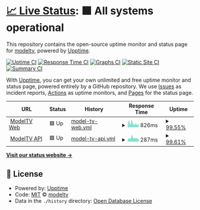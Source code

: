 # [📈 Live Status](https://modeltv.github.io/model-tv-status): <!--live status--> **🟩 All systems operational**

This repository contains the open-source uptime monitor and status page for [modeltv](https://modeltv.github.io/model-tv-status), powered by [Upptime](https://github.com/upptime/upptime).

[![Uptime CI](https://github.com/modeltv/model-tv-status/workflows/Uptime%20CI/badge.svg)](https://github.com/modeltv/model-tv-status/actions?query=workflow%3A%22Uptime+CI%22)
[![Response Time CI](https://github.com/modeltv/model-tv-status/workflows/Response%20Time%20CI/badge.svg)](https://github.com/modeltv/model-tv-status/actions?query=workflow%3A%22Response+Time+CI%22)
[![Graphs CI](https://github.com/modeltv/model-tv-status/workflows/Graphs%20CI/badge.svg)](https://github.com/modeltv/model-tv-status/actions?query=workflow%3A%22Graphs+CI%22)
[![Static Site CI](https://github.com/modeltv/model-tv-status/workflows/Static%20Site%20CI/badge.svg)](https://github.com/modeltv/model-tv-status/actions?query=workflow%3A%22Static+Site+CI%22)
[![Summary CI](https://github.com/modeltv/model-tv-status/workflows/Summary%20CI/badge.svg)](https://github.com/modeltv/model-tv-status/actions?query=workflow%3A%22Summary+CI%22)

With [Upptime](https://upptime.js.org), you can get your own unlimited and free uptime monitor and status page, powered entirely by a GitHub repository. We use [Issues](https://github.com/modeltv/model-tv-status/issues) as incident reports, [Actions](https://github.com/modeltv/model-tv-status/actions) as uptime monitors, and [Pages](https://modeltv.github.io/model-tv-status) for the status page.

<!--start: status pages-->
<!-- This summary is generated by Upptime (https://github.com/upptime/upptime) -->
<!-- Do not edit this manually, your changes will be overwritten -->
<!-- prettier-ignore -->
| URL | Status | History | Response Time | Uptime |
| --- | ------ | ------- | ------------- | ------ |
| <img alt="" src="https://icons.duckduckgo.com/ip3/www.modeltv.com.ico" height="13"> [ModelTV Web](https://www.modeltv.com/version) | 🟩 Up | [model-tv-web.yml](https://github.com/modeltv/model-tv-status/commits/HEAD/history/model-tv-web.yml) | <details><summary><img alt="Response time graph" src="./graphs/model-tv-web/response-time-week.png" height="20"> 826ms</summary><br><a href="https://modeltv.github.io/model-tv-status/history/model-tv-web"><img alt="Response time 1029" src="https://img.shields.io/endpoint?url=https%3A%2F%2Fraw.githubusercontent.com%2Fmodeltv%2Fmodel-tv-status%2FHEAD%2Fapi%2Fmodel-tv-web%2Fresponse-time.json"></a><br><a href="https://modeltv.github.io/model-tv-status/history/model-tv-web"><img alt="24-hour response time 582" src="https://img.shields.io/endpoint?url=https%3A%2F%2Fraw.githubusercontent.com%2Fmodeltv%2Fmodel-tv-status%2FHEAD%2Fapi%2Fmodel-tv-web%2Fresponse-time-day.json"></a><br><a href="https://modeltv.github.io/model-tv-status/history/model-tv-web"><img alt="7-day response time 826" src="https://img.shields.io/endpoint?url=https%3A%2F%2Fraw.githubusercontent.com%2Fmodeltv%2Fmodel-tv-status%2FHEAD%2Fapi%2Fmodel-tv-web%2Fresponse-time-week.json"></a><br><a href="https://modeltv.github.io/model-tv-status/history/model-tv-web"><img alt="30-day response time 809" src="https://img.shields.io/endpoint?url=https%3A%2F%2Fraw.githubusercontent.com%2Fmodeltv%2Fmodel-tv-status%2FHEAD%2Fapi%2Fmodel-tv-web%2Fresponse-time-month.json"></a><br><a href="https://modeltv.github.io/model-tv-status/history/model-tv-web"><img alt="1-year response time 1029" src="https://img.shields.io/endpoint?url=https%3A%2F%2Fraw.githubusercontent.com%2Fmodeltv%2Fmodel-tv-status%2FHEAD%2Fapi%2Fmodel-tv-web%2Fresponse-time-year.json"></a></details> | <details><summary><a href="https://modeltv.github.io/model-tv-status/history/model-tv-web">99.55%</a></summary><a href="https://modeltv.github.io/model-tv-status/history/model-tv-web"><img alt="All-time uptime 99.95%" src="https://img.shields.io/endpoint?url=https%3A%2F%2Fraw.githubusercontent.com%2Fmodeltv%2Fmodel-tv-status%2FHEAD%2Fapi%2Fmodel-tv-web%2Fuptime.json"></a><br><a href="https://modeltv.github.io/model-tv-status/history/model-tv-web"><img alt="24-hour uptime 99.58%" src="https://img.shields.io/endpoint?url=https%3A%2F%2Fraw.githubusercontent.com%2Fmodeltv%2Fmodel-tv-status%2FHEAD%2Fapi%2Fmodel-tv-web%2Fuptime-day.json"></a><br><a href="https://modeltv.github.io/model-tv-status/history/model-tv-web"><img alt="7-day uptime 99.55%" src="https://img.shields.io/endpoint?url=https%3A%2F%2Fraw.githubusercontent.com%2Fmodeltv%2Fmodel-tv-status%2FHEAD%2Fapi%2Fmodel-tv-web%2Fuptime-week.json"></a><br><a href="https://modeltv.github.io/model-tv-status/history/model-tv-web"><img alt="30-day uptime 99.90%" src="https://img.shields.io/endpoint?url=https%3A%2F%2Fraw.githubusercontent.com%2Fmodeltv%2Fmodel-tv-status%2FHEAD%2Fapi%2Fmodel-tv-web%2Fuptime-month.json"></a><br><a href="https://modeltv.github.io/model-tv-status/history/model-tv-web"><img alt="1-year uptime 99.95%" src="https://img.shields.io/endpoint?url=https%3A%2F%2Fraw.githubusercontent.com%2Fmodeltv%2Fmodel-tv-status%2FHEAD%2Fapi%2Fmodel-tv-web%2Fuptime-year.json"></a></details>
| <img alt="" src="https://icons.duckduckgo.com/ip3/api.modeltv.com.ico" height="13"> [ModelTV API](https://api.modeltv.com/api/v1/healthz) | 🟩 Up | [model-tv-api.yml](https://github.com/modeltv/model-tv-status/commits/HEAD/history/model-tv-api.yml) | <details><summary><img alt="Response time graph" src="./graphs/model-tv-api/response-time-week.png" height="20"> 287ms</summary><br><a href="https://modeltv.github.io/model-tv-status/history/model-tv-api"><img alt="Response time 508" src="https://img.shields.io/endpoint?url=https%3A%2F%2Fraw.githubusercontent.com%2Fmodeltv%2Fmodel-tv-status%2FHEAD%2Fapi%2Fmodel-tv-api%2Fresponse-time.json"></a><br><a href="https://modeltv.github.io/model-tv-status/history/model-tv-api"><img alt="24-hour response time 234" src="https://img.shields.io/endpoint?url=https%3A%2F%2Fraw.githubusercontent.com%2Fmodeltv%2Fmodel-tv-status%2FHEAD%2Fapi%2Fmodel-tv-api%2Fresponse-time-day.json"></a><br><a href="https://modeltv.github.io/model-tv-status/history/model-tv-api"><img alt="7-day response time 287" src="https://img.shields.io/endpoint?url=https%3A%2F%2Fraw.githubusercontent.com%2Fmodeltv%2Fmodel-tv-status%2FHEAD%2Fapi%2Fmodel-tv-api%2Fresponse-time-week.json"></a><br><a href="https://modeltv.github.io/model-tv-status/history/model-tv-api"><img alt="30-day response time 296" src="https://img.shields.io/endpoint?url=https%3A%2F%2Fraw.githubusercontent.com%2Fmodeltv%2Fmodel-tv-status%2FHEAD%2Fapi%2Fmodel-tv-api%2Fresponse-time-month.json"></a><br><a href="https://modeltv.github.io/model-tv-status/history/model-tv-api"><img alt="1-year response time 508" src="https://img.shields.io/endpoint?url=https%3A%2F%2Fraw.githubusercontent.com%2Fmodeltv%2Fmodel-tv-status%2FHEAD%2Fapi%2Fmodel-tv-api%2Fresponse-time-year.json"></a></details> | <details><summary><a href="https://modeltv.github.io/model-tv-status/history/model-tv-api">99.61%</a></summary><a href="https://modeltv.github.io/model-tv-status/history/model-tv-api"><img alt="All-time uptime 99.96%" src="https://img.shields.io/endpoint?url=https%3A%2F%2Fraw.githubusercontent.com%2Fmodeltv%2Fmodel-tv-status%2FHEAD%2Fapi%2Fmodel-tv-api%2Fuptime.json"></a><br><a href="https://modeltv.github.io/model-tv-status/history/model-tv-api"><img alt="24-hour uptime 100.00%" src="https://img.shields.io/endpoint?url=https%3A%2F%2Fraw.githubusercontent.com%2Fmodeltv%2Fmodel-tv-status%2FHEAD%2Fapi%2Fmodel-tv-api%2Fuptime-day.json"></a><br><a href="https://modeltv.github.io/model-tv-status/history/model-tv-api"><img alt="7-day uptime 99.61%" src="https://img.shields.io/endpoint?url=https%3A%2F%2Fraw.githubusercontent.com%2Fmodeltv%2Fmodel-tv-status%2FHEAD%2Fapi%2Fmodel-tv-api%2Fuptime-week.json"></a><br><a href="https://modeltv.github.io/model-tv-status/history/model-tv-api"><img alt="30-day uptime 99.91%" src="https://img.shields.io/endpoint?url=https%3A%2F%2Fraw.githubusercontent.com%2Fmodeltv%2Fmodel-tv-status%2FHEAD%2Fapi%2Fmodel-tv-api%2Fuptime-month.json"></a><br><a href="https://modeltv.github.io/model-tv-status/history/model-tv-api"><img alt="1-year uptime 99.96%" src="https://img.shields.io/endpoint?url=https%3A%2F%2Fraw.githubusercontent.com%2Fmodeltv%2Fmodel-tv-status%2FHEAD%2Fapi%2Fmodel-tv-api%2Fuptime-year.json"></a></details>

<!--end: status pages-->

[**Visit our status website →**](https://modeltv.github.io/model-tv-status)

## 📄 License

- Powered by: [Upptime](https://github.com/upptime/upptime)
- Code: [MIT](./LICENSE) © [modeltv](https://modeltv.github.io/model-tv-status)
- Data in the `./history` directory: [Open Database License](https://opendatacommons.org/licenses/odbl/1-0/)
